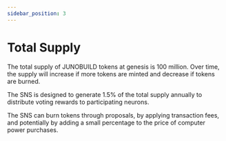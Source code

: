 ```yaml
---
sidebar_position: 3
---
```


# Total Supply

The total supply of JUNOBUILD tokens at genesis is 100 million. Over time, the supply will increase if more tokens are minted and decrease if tokens are burned.

The SNS is designed to generate 1.5% of the total supply annually to distribute voting rewards to participating neurons.

The SNS can burn tokens through proposals, by applying transaction fees, and potentially by adding a small percentage to the price of computer power purchases.
